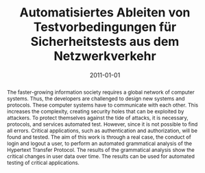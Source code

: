 ---
abstract: The faster-growing information society requires a global network of computer
  systems. Thus, the developers are challenged to design new systems and protocols.
  These computer systems have to communicate with each other. This increases the complexity,
  creating security holes that can be exploited by attackers. To protect themselves
  against the tide of attacks, it is necessary, protocols, and services automated
  test. However, since it is not possible to find all errors. Critical applications,
  such as authentication and authorization, will be found and tested. The aim of this
  work is through a real case, the conduct of login and logout a user, to perform
  an automated grammatical analysis of the Hypertext Transfer Protocol. The results
  of the grammatical analysis show the critical changes in user data over time. The
  results can be used for automated testing of critical applications.
authors:
- Oskar Malnowicz
date: '2011-01-01'
featured: false
publication_types:
- '7'
publishDate: '2011-01-01'
title: Automatisiertes Ableiten von Testvorbedingungen für Sicherheitstests aus dem
  Netzwerkverkehr
url_pdf: ''
---
